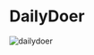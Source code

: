 # DailyDoer

![dailydoer](https://github.com/KimlengHor/DailyDoer/assets/35876605/9de09930-96e5-4dbe-814b-9ebf4d74ecbb)
